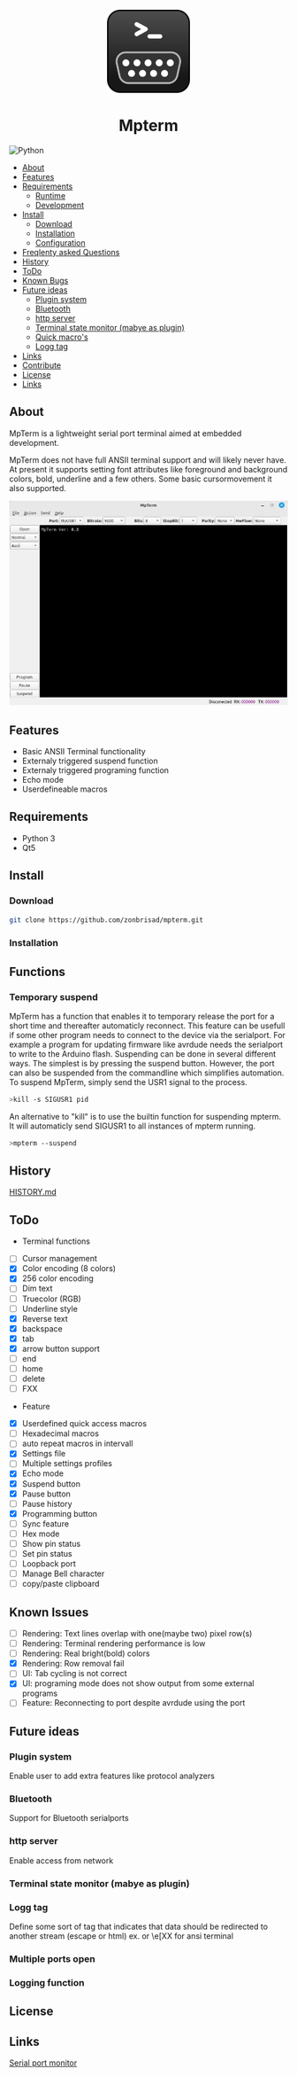 


<p align="center">
  <img width="150" height="150" src="icons/mp_icon2.png">
</p>

<div style="text-align: center">
<h1>Mpterm</h1>
</div>

![Python](https://img.shields.io/badge/python-3670A0?style=for-the-badge&logo=python&logoColor=ffdd54)

<!-- START doctoc generated TOC please keep comment here to allow auto update -->
<!-- DON'T EDIT THIS SECTION, INSTEAD RE-RUN doctoc TO UPDATE -->

- [About](#about)
- [Features](#features)
- [Requirements](#requirements)
  - [Runtime](#runtime)
  - [Development](#development)
- [Install](#install)
  - [Download](#download)
  - [Installation](#installation)
  - [Configuration](#configuration)
- [Freqlenty asked Questions](#freqlenty-asked-questions)
- [History](#history)
- [ToDo](#todo)
- [Known Bugs](#known-bugs)
- [Future ideas](#future-ideas)
  - [Plugin system](#plugin-system)
  - [Bluetooth](#bluetooth)
  - [http server](#http-server)
  - [Terminal state monitor (mabye as plugin)](#terminal-state-monitor-mabye-as-plugin)
  - [Quick macro's](#quick-macros)
  - [Logg tag](#logg-tag)
- [Links](#links)
- [Contribute](#contribute)
- [License](#license)
- [Links](#links-1)

<!-- END doctoc generated TOC please keep comment here to allow auto update -->

## About
MpTerm is a lightweight serial port terminal aimed at embedded development.


MpTerm does not have full ANSII terminal support and will likely never have. At present it supports setting font attributes like foreground and background colors, bold, underline and a few others. Some basic cursormovement it also supported.

![mainwin][mainwin]

## Features
- Basic ANSII Terminal functionality
- Externaly triggered suspend function
- Externaly triggered programing function
- Echo mode
- Userdefineable macros
 

## Requirements
- Python 3
- Qt5

## Install

### Download
``` bash
git clone https://github.com/zonbrisad/mpterm.git
```


### Installation

## Functions

### Temporary suspend

MpTerm has a function that enables it to temporary release the port for a short time and thereafter automaticly reconnect. This feature can be usefull if some other program needs to connect to the device via the serialport. For example a program for updating firmware like avrdude needs the serialport to write to the Arduino flash. Suspending can be done in several different ways. The simplest is by pressing the suspend button. However, the port can also be suspended from the commandline which simplifies automation. To suspend MpTerm, simply send the USR1 signal to the process.
``` bash
>kill -s SIGUSR1 pid
```
An alternative to "kill" is to use the builtin function for suspending mpterm. It will automaticly send SIGUSR1 to all instances of mpterm running. 
``` bash
>mpterm --suspend
```


## History

[HISTORY.md](/HISTORY.md)


## ToDo

- Terminal functions
- [ ] Cursor management
- [x] Color encoding (8 colors)
- [x] 256 color encoding
- [ ] Dim text
- [ ] Truecolor (RGB)
- [ ] Underline style
- [x] Reverse text
- [x] backspace
- [x] tab 
- [x] arrow button support 
- [ ] end 
- [ ] home
- [ ] delete
- [ ] FXX 
- Feature
- [x] Userdefined quick access macros
- [ ] Hexadecimal macros
- [ ] auto repeat macros in intervall
- [x] Settings file
- [ ] Multiple settings profiles
- [x] Echo mode
- [x] Suspend button
- [x] Pause button 
- [ ] Pause history
- [x] Programming button
- [ ] Sync feature
- [ ] Hex mode
- [ ] Show pin status
- [ ] Set pin status
- [ ] Loopback port
- [ ] Manage Bell character
- [ ] copy/paste clipboard

## Known Issues
- [ ] Rendering: Text lines overlap with one(maybe two) pixel row(s)
- [ ] Rendering: Terminal rendering performance is low
- [ ] Rendering: Real bright(bold) colors
- [x] Rendering: Row removal fail
- [ ] UI: Tab cycling is not correct 
- [x] UI: programing mode does not show output from some external programs
- [ ] Feature: Reconnecting to port despite avrdude using the port

## Future ideas

### Plugin system
Enable user to add extra features like protocol analyzers

### Bluetooth 
Support for Bluetooth serialports

### http server
Enable access from network

### Terminal state monitor (mabye as plugin)


### Logg tag 
Define some sort of tag that indicates that data should be redirected to another stream (escape or html) ex. <logg> </logg> or \e[XX for ansi terminal

### Multiple ports open

### Logging function

## License 

## Links
[Serial port monitor](https://www.hhdsoftware.com/serial-port-monitor)

[mainwin]:doc/mainwin.png "mainwin"
